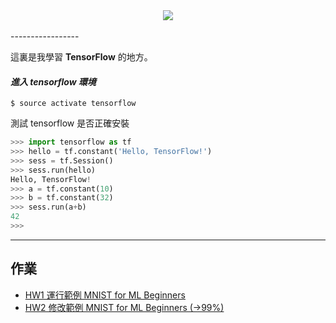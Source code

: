 <div align="center">
  <img src="https://www.tensorflow.org/images/tf_logo_transp.png"><br><br>
</div>
-----------------

這裏是我學習 **TensorFlow** 的地方。

#### *進入 tensorflow 環境*
```shell
$ source activate tensorflow
```
測試 tensorflow 是否正確安裝
```python
>>> import tensorflow as tf
>>> hello = tf.constant('Hello, TensorFlow!')
>>> sess = tf.Session()
>>> sess.run(hello)
Hello, TensorFlow!
>>> a = tf.constant(10)
>>> b = tf.constant(32)
>>> sess.run(a+b)
42
>>>
```
-----------------

## 作業

* [HW1 運行範例 MNIST for ML Beginners](https://github.com/WeiTingChen1217/MatchineLearning_tensorflow/blob/master/tensorflow/examples/tutorials/mnist/mnist_softmax_2.py)
* [HW2 修改範例 MNIST for ML Beginners (->99%)](https://github.com/WeiTingChen1217/MatchineLearning_tensorflow/blob/master/tensorflow/examples/tutorials/mnist/mnist_softmax_3.py)

